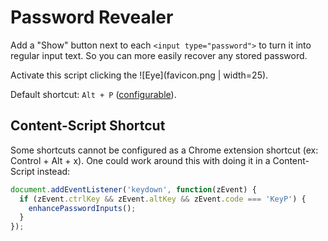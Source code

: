 Password Revealer
=================

Add a "Show" button next to each `<input type="password">` to turn it into regular input text.
So you can more easily recover any stored password.

Activate this script clicking the ![Eye](favicon.png | width=25).

Default shortcut: `Alt + P` ([configurable](chrome://extensions/shortcuts)).

## Content-Script Shortcut

Some shortcuts cannot be configured as a Chrome extension shortcut
(ex: Control + Alt + x). One could work around this with doing it
in a Content-Script instead:

```javascript
document.addEventListener('keydown', function(zEvent) {
  if (zEvent.ctrlKey && zEvent.altKey && zEvent.code === 'KeyP') {
    enhancePasswordInputs();
  }
});
```
